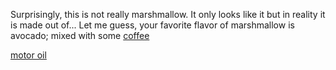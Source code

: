 Surprisingly, this is not really marshmallow. It only looks like it but in reality it is made out of...
Let me guess, your favorite flavor of marshmallow is avocado; mixed with some
[coffee](../coffee/coffee.md)

[motor oil](../motor_oil/motor_oil.md)
